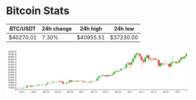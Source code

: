 # Bitcoin Stats

BTC/USDT|24h change|24h high|24h low|
|---|---|---|---|
|$40270.01|7.30%|$40955.51|$37230.00|

<img src="./chart.svg">
